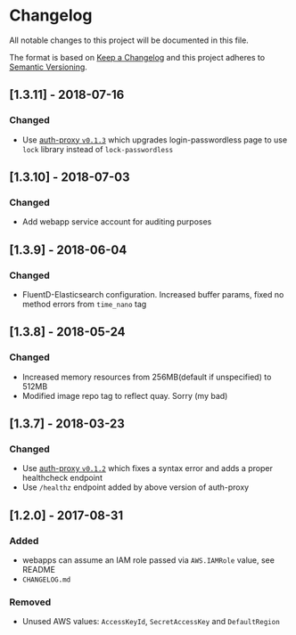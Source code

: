 # Changelog
All notable changes to this project will be documented in this file.

The format is based on [Keep a Changelog](http://keepachangelog.com/en/1.0.0/)
and this project adheres to [Semantic Versioning](http://semver.org/spec/v2.0.0.html).

## [1.3.11] - 2018-07-16
### Changed
- Use [auth-proxy `v0.1.3`](https://github.com/ministryofjustice/analytics-platform-auth-proxy/releases/tag/v0.1.3) which upgrades login-passwordless page to use `lock` library instead of `lock-passwordless`

## [1.3.10] - 2018-07-03
### Changed
- Add webapp service account for auditing purposes

## [1.3.9] - 2018-06-04
### Changed
- FluentD-Elasticsearch configuration. Increased buffer params, fixed no method errors from `time_nano` tag

## [1.3.8] - 2018-05-24
### Changed
- Increased memory resources from 256MB(default if unspecified) to 512MB
- Modified image repo tag to reflect quay.  Sorry (my bad)

## [1.3.7] - 2018-03-23
### Changed
- Use [auth-proxy `v0.1.2`](https://github.com/ministryofjustice/analytics-platform-auth-proxy/releases/tag/v0.1.2) which fixes
  a syntax error and adds a proper healthcheck endpoint
- Use `/healthz` endpoint added by above version of auth-proxy


## [1.2.0] - 2017-08-31
### Added
- webapps can assume an IAM role passed via `AWS.IAMRole` value, see README
- `CHANGELOG.md`


### Removed
- Unused AWS values: `AccessKeyId`, `SecretAccessKey` and `DefaultRegion`
